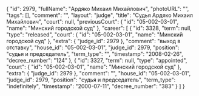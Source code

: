 {
    "id": 2979,
    "fullName": "Ардяко Михаил Михайлович",
    "photoURL": "",
    "tags": [],
    "comment": "",
    "layout": "judge",
    "title": "Судья Ардяко Михаил Михайлович",
    "court": null,
    "previousCourt": {
        "id": "05-002-03-01",
        "name": "Минский городской суд"
    },
    "career": [
        {
            "id": 3328,
            "term": null,
            "type": "released",
            "court": {
                "id": "05-002-03-01",
                "name": "Минский городской суд"
            },
            "extra": {
                "judge_id": 2979
            },
            "comment": "выход в отставку",
            "house_id": "05-002-03-01",
            "judge_id": 2979,
            "position": "судья и председатель",
            "term_type": "",
            "timestamp": "2008-02-26",
            "decree_number": "124"
        },
        {
            "id": 3327,
            "term": null,
            "type": "appointed",
            "court": {
                "id": "05-002-03-01",
                "name": "Минский городской суд"
            },
            "extra": {
                "judge_id": 2979
            },
            "comment": "",
            "house_id": "05-002-03-01",
            "judge_id": 2979,
            "position": "судья и председатель",
            "term_type": "indefinitely",
            "timestamp": "2000-07-11",
            "decree_number": "383"
        }
    ]
}